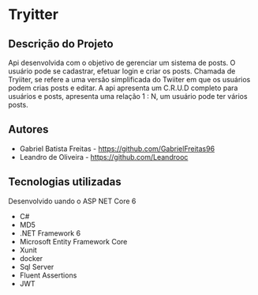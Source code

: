 # Tryitter

## Descrição do Projeto
<p align="left">Api desenvolvida com o objetivo de gerenciar  um sistema de posts. O usuário pode se cadastrar, efetuar login e criar os posts.
Chamada de Tryiiter, se refere a uma versão simplificada do Twiiter em que os usuários podem crias posts e editar.
A api apresenta um C.R.U.D completo para usuários e posts, apresenta uma relação 1 : N, um usuário pode ter vários posts.
</p>

## Autores
* Gabriel Batista Freitas - https://github.com/GabrielFreitas96
* Leandro de Oliveira - https://github.com/Leandrooc

## Tecnologias utilizadas
<p align="left">Desenvolvido uando o ASP NET Core 6</p>

* C#
* MD5
* .NET Framework 6
* Microsoft Entity Framework Core 
* Xunit
* docker
* Sql Server
* Fluent Assertions
* JWT

